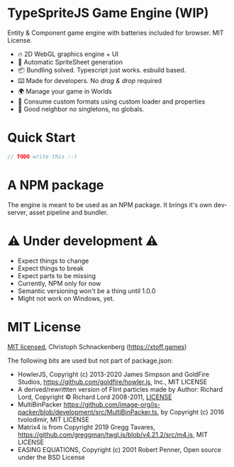 # TypeSpriteJS Game Engine (WIP)

Entity & Component game engine with batteries included for browser. MIT License.

  - 🔥 2D WebGL graphics engine + UI
  - 🌆 Automatic SpriteSheet generation
  - 📦 Bundling solved. Typescript just works. esbuild based.
  - ⌨️ Made for developers. No _drag & drop_ required
  - 🌍 Manage your game in Worlds
  - 🧱 Consume custom formats using custom loader and properties
  - 🤗 Good neighbor no singletons, no globals.

# Quick Start

```ts
// TODO write this :-)
```

# A NPM package

The engine is meant to be used as an NPM package. It brings it's own dev-server, asset pipeline and bundler.


# ⚠️ Under development ⚠️

  - Expect things to change
  - Expect things to break
  - Expect parts to be missing
  - Currently, NPM only for now
  - Semantic versioning won't be a thing until 1.0.0
  - Might not work on Windows, yet.
  

# MIT License  

[MIT licensed](LICENSE.MD), Christoph Schnackenberg (https://xtoff.games)

The following bits are used but not part of package.json:

- HowlerJS, Copyright (c) 2013-2020 James Simpson and GoldFire Studios, https://github.com/goldfire/howler.js, Inc., MIT LICENSE
- A derived/rewrittten version of Flint particles made by Author: Richard Lord, Copyright © Richard Lord 2008-2011, [LICENSE](https://web.archive.org/web/20220722211611/https://github.com/richardlord/Flint/blob/master/LICENSE)
- MultiBinPacker https://github.com/image-org/js-packer/blob/development/src/MultiBinPacker.ts, by Copyright (c) 2016 tvolodimir, MIT LICENSE
- Matrix4 is from Copyright 2019 Gregg Tavares, https://github.com/greggman/twgl.js/blob/v4.21.2/src/m4.js, MIT LICENSE
- EASING EQUATIONS, Copyright (c) 2001 Robert Penner, Open source under the BSD License


 